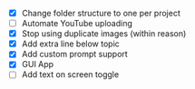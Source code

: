 - [X] Change folder structure to one per project
- [ ] Automate YouTube uploading
- [X] Stop using duplicate images (within reason)
- [X] Add extra line below topic
- [X] Add custom prompt support
- [X] GUI App
- [ ] Add text on screen toggle
